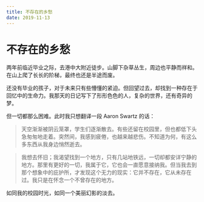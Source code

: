 ```yaml
---
title: 不存在的乡愁
date: 2019-11-13
---
```


# 不存在的乡愁

两年前临近毕业之际，去港中大附近徒步。山脚下杂草丛生，周边也平静而祥和。在山上爬了长长的阶梯，最终也还是半途而废。

还没有毕业的孩子，对于未来只有些懵懂的紧迫。但回望过去，却找到一种存在于回忆中的生命力。我那天的日记写下了形形色色的人，复杂的世界，还有奇异的梦。

但一切都那么困难。此时我只想翻译一段 Aaron Swartz 的话：

> 天空渐渐被阴云笼罩，学生们逐渐散去。有些还留在校园里，但也都低下头急匆匆地走着。突然间，我感到疲倦，也越来越悲伤。不知道为何，有这么多东西从我身边悄然逝去。

> 我想去怀旧；我渴望找到一个地方，只有几站地铁远，一切却都安详宁静的地方。那里有更好的一切，我属于它，它也会一直愿意接纳我。但当我去到那个想象中的庇护所，才发现这个无力的现实：它并不存在，它从未存在过。我只是在怀念一个不曾存在的地方。

如同我的校园时光，如同一个美丽幻影的淡去。
